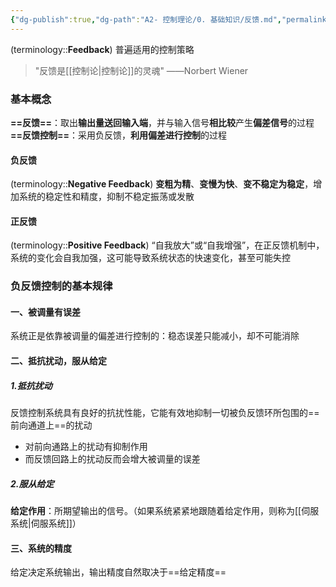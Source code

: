 ```yaml
---
{"dg-publish":true,"dg-path":"A2- 控制理论/0. 基础知识/反馈.md","permalink":"/A2- 控制理论/0. 基础知识/反馈/","dgPassFrontmatter":true,"noteIcon":"","created":"2024-09-03T23:41:44.290+08:00","updated":"2025-05-02T17:47:13.030+08:00"}
---
```


(terminology::**Feedback**)   普遍适用的控制策略
>"反馈是[[控制论\|控制论]]的灵魂" ——Norbert Wiener

### 基本概念
**==反馈==**：取出**输出量送回输入端**，并与输入信号**相比较**产生**偏差信号**的过程
**==反馈控制==**：采用负反馈，**利用偏差进行控制**的过程
#### 负反馈
(terminology::**Negative Feedback**)
**变粗为精**、**变慢为快**、**变不稳定为稳定**，增加系统的稳定性和精度，抑制不稳定振荡或发散
#### 正反馈
(terminology::**Positive Feedback**)
“自我放大”或“自我增强”，在正反馈机制中，系统的变化会自我加强，这可能导致系统状态的快速变化，甚至可能失控

### 负反馈控制的基本规律
#### 一、被调量有误差
系统正是依靠被调量的偏差进行控制的：稳态误差只能减小，却不可能消除
#### 二、抵抗扰动，服从给定
##### 1.抵抗扰动
反馈控制系统具有良好的抗扰性能，它能有效地抑制一切被负反馈环所包围的==前向通道上==的扰动
- 对前向通路上的扰动有抑制作用
- 而反馈回路上的扰动反而会增大被调量的误差
##### 2.服从给定
**给定作用**：所期望输出的信号。（如果系统紧紧地跟随着给定作用，则称为[[伺服系统\|伺服系统]]）
#### 三、系统的精度
给定决定系统输出，输出精度自然取决于==给定精度==


